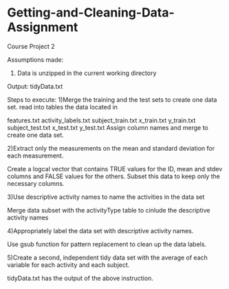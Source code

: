Getting-and-Cleaning-Data-Assignment
====================================

Course Project 2

Assumptions made: 
1) Data is unzipped in the current working directory

Output:
tidyData.txt

Steps to execute:
1)Merge the training and the test sets to create one data set.
read into tables the data located in

features.txt
activity_labels.txt
subject_train.txt
x_train.txt
y_train.txt
subject_test.txt
x_test.txt
y_test.txt
Assign column names and merge to create one data set.

2)Extract only the measurements on the mean and standard deviation for each measurement.

Create a logcal vector that contains TRUE values for the ID, mean and stdev columns and FALSE values for the others. Subset this data to keep only the necessary columns.

3)Use descriptive activity names to name the activities in the data set

Merge data subset with the activityType table to cinlude the descriptive activity names

4)Appropriately label the data set with descriptive activity names.

Use gsub function for pattern replacement to clean up the data labels.

5)Create a second, independent tidy data set with the average of each variable for each activity and each subject.

tidyData.txt has the output of the above instruction.

